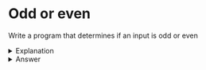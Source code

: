 # Odd or even
Write a program that determines if an input is odd or even

<details>
<summary>Explanation</summary>
<br>
</details>


<details>
<summary>Answer</summary>
<br>

``` c
#include<stdio.h>
int main(){
	int input;
	if(input%2==0){
		printf("Even");
	} else {
		printf("Odd");
	}
	return 0;
}
```

</details>
